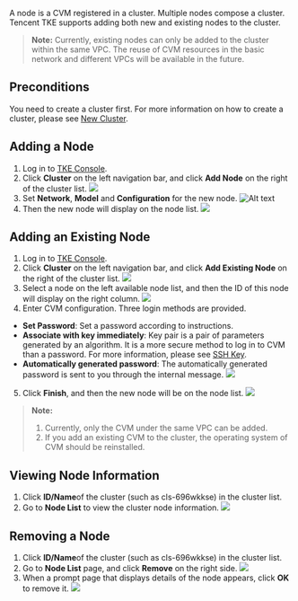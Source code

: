 A node is a CVM registered in a cluster. Multiple nodes compose a cluster. Tencent TKE supports adding both new and existing nodes to the cluster.
>**Note:**
>Currently, existing nodes can only be added to the cluster within the same VPC. The reuse of CVM resources in the basic network and different VPCs will be available in the future.

## Preconditions
You need to create a cluster first. For more information on how to create a cluster, please see [New Cluster](/doc/product/457/9091).

## Adding a Node
1. Log in to [TKE Console](https://console.cloud.tencent.com/ccs).
2. Click **Cluster** on the left navigation bar, and click **Add Node** on the right of the cluster list.
![](https://main.qcloudimg.com/raw/bb3d2f198c14796037b058633989dcc6.png)
2. Set **Network**, **Model** and **Configuration** for the new node.
![Alt text](https://main.qcloudimg.com/raw/2ada6472fac16bc49c9cdfc0f66cc4fe.png)
3. Then the new node will display on the node list.
![](https://mc.qcloudimg.com/static/img/2e5f9c77ce7f4e96daa6756cdbc2bcb6/3.jpg)

## Adding an Existing Node
1. Log in to [TKE Console](https://console.cloud.tencent.com/ccs).
2. Click **Cluster** on the left navigation bar, and click **Add Existing Node** on the right of the cluster list.
![](https://mc.qcloudimg.com/static/img/29b0d7186bd825925051cd6adae2bc3c/4.jpg)
3. Select a node on the left available node list, and then the ID of this node will display on the right column.
![](https://mc.qcloudimg.com/static/img/389bc4d5fb7fc1f3e943763eda9d36ca/5.jpg)
4. Enter CVM configuration. Three login methods are provided.
 - **Set Password**: Set a password according to instructions.
 - **Associate with key immediately**: Key pair is a pair of parameters generated by an algorithm. It is a more secure method to log in to CVM than a password. For more information, please see [SSH Key](https://intl.cloud.tencent.com/document/product/213/6092).
 - **Automatically generated password**: The automatically generated password is sent to you through the internal message.
![](https://mc.qcloudimg.com/static/img/8f2745aa8a319f0ce4750cf0f049ceba/6.jpg)
5. Click **Finish**, and then the new node will be on the node list.
![](https://mc.qcloudimg.com/static/img/58607319e71a8f871538b22c7c0587bc/7.jpg)
>**Note:**
>1. Currently, only the CVM under the same VPC can be added.
>2. If you add an existing CVM to the cluster, the operating system of CVM should be reinstalled.

## Viewing Node Information
1. Click **ID/Name**of the cluster (such as cls-696wkkse) in the cluster list.
2. Go to **Node List** to view the cluster node information.
![](https://mc.qcloudimg.com/static/img/e04ce1f907f5a3c3fe6b60ce08adcd16/9.jpg)

## Removing a Node
1. Click **ID/Name**of the cluster (such as cls-696wkkse) in the cluster list.
2. Go to **Node List** page, and click **Remove** on the right side.
![](https://mc.qcloudimg.com/static/img/0903b1ede18971eb34632bffd6d28121/11.jpg)
3. When a prompt page that displays details of the node appears, click **OK** to remove it.
![](https://mc.qcloudimg.com/static/img/fa4f45da1e29080ee338f83669412ec0/12.jpg)

